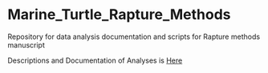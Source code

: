 # Marine_Turtle_Rapture_Methods
Repository for data analysis documentation and scripts for Rapture methods manuscript

Descriptions and Documentation of Analyses is [Here](https://gist.github.com/lkomoro/f6895d1d9f672af10ec07b178c1b639f)